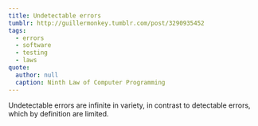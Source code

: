 ```yaml
---
title: Undetectable errors
tumblr: http://guillermonkey.tumblr.com/post/3290935452
tags:
  - errors
  - software
  - testing
  - laws
quote:
  author: null
  caption: Ninth Law of Computer Programming
---
```


Undetectable errors are infinite in variety, in contrast to detectable errors, which by definition are limited.
